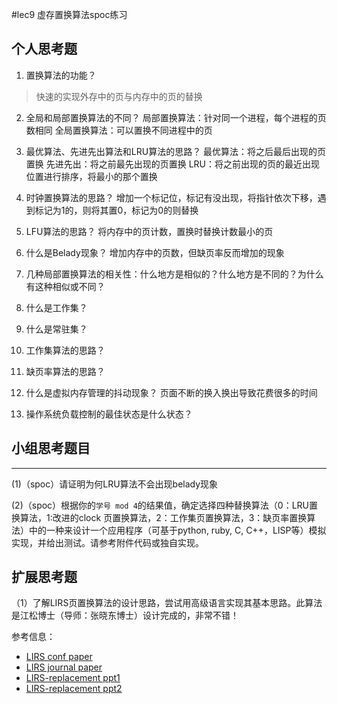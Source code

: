 #lec9 虚存置换算法spoc练习

## 个人思考题
1. 置换算法的功能？
> 快速的实现外存中的页与内存中的页的替换
2. 全局和局部置换算法的不同？
    局部置换算法：针对同一个进程，每个进程的页数相同
    全局置换算法：可以置换不同进程中的页
3. 最优算法、先进先出算法和LRU算法的思路？
    最优算法：将之后最后出现的页置换
    先进先出：将之前最先出现的页置换
    LRU：将之前出现的页的最近出现位置进行排序，将最小的那个置换
4. 时钟置换算法的思路？
    增加一个标记位，标记有没出现，将指针依次下移，遇到标记为1的，则将其置0，标记为0的则替换
5. LFU算法的思路？
    将内存中的页计数，置换时替换计数最小的页
6. 什么是Belady现象？
    增加内存中的页数，但缺页率反而增加的现象
7. 几种局部置换算法的相关性：什么地方是相似的？什么地方是不同的？为什么有这种相似或不同？

8. 什么是工作集？

9. 什么是常驻集？

10. 工作集算法的思路？

11. 缺页率算法的思路？

12. 什么是虚拟内存管理的抖动现象？
  页面不断的换入换出导致花费很多的时间
13. 操作系统负载控制的最佳状态是什么状态？

## 小组思考题目

----
(1)（spoc）请证明为何LRU算法不会出现belady现象


(2)（spoc）根据你的`学号 mod 4`的结果值，确定选择四种替换算法（0：LRU置换算法，1:改进的clock 页置换算法，2：工作集页置换算法，3：缺页率置换算法）中的一种来设计一个应用程序（可基于python, ruby, C, C++，LISP等）模拟实现，并给出测试。请参考附件代码或独自实现。

## 扩展思考题
（1）了解LIRS页置换算法的设计思路，尝试用高级语言实现其基本思路。此算法是江松博士（导师：张晓东博士）设计完成的，非常不错！

参考信息：

 - [LIRS conf paper](http://www.ece.eng.wayne.edu/~sjiang/pubs/papers/jiang02_LIRS.pdf)
 - [LIRS journal paper](http://www.ece.eng.wayne.edu/~sjiang/pubs/papers/jiang05_LIRS.pdf)
 - [LIRS-replacement ppt1](http://dragonstar.ict.ac.cn/course_09/XD_Zhang/(6)-LIRS-replacement.pdf)
 - [LIRS-replacement ppt2](http://www.ece.eng.wayne.edu/~sjiang/Projects/LIRS/sig02.ppt)
